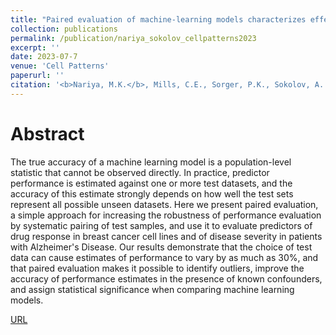```yaml
---
title: "Paired evaluation of machine-learning models characterizes effects of confounders and outliers"
collection: publications
permalink: /publication/nariya_sokolov_cellpatterns2023
excerpt: ''
date: 2023-07-7
venue: 'Cell Patterns'
paperurl: ''
citation: '<b>Nariya, M.K.</b>, Mills, C.E., Sorger, P.K., Sokolov, A.'
---
```

# Abstract
The true accuracy of a machine learning model is a population-level statistic that cannot be observed directly. In practice, predictor performance is estimated against one or more test datasets, and the accuracy of this estimate strongly depends on how well the test sets represent all possible unseen datasets. Here we present paired evaluation, a simple approach for increasing the robustness of performance evaluation by systematic pairing of test samples, and use it to evaluate predictors of drug response in breast cancer cell lines and of disease severity in patients with Alzheimer's Disease. Our results demonstrate that the choice of test data can cause estimates of performance to vary by as much as 30%, and that paired evaluation makes it possible to identify outliers, improve the accuracy of performance estimates in the presence of known confounders, and assign statistical significance when comparing machine learning models. 

[URL](https://www.cell.com/patterns/fulltext/S2666-3899(23)00146-0)
